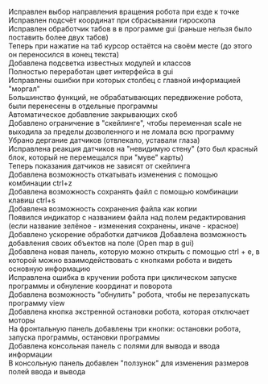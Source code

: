 Исправлен выбор направления вращения робота при езде к точке  
Исправлен подсчёт координат при сбрасывании гироскопа  
Исправлен обработчик табов в в программе gui (раньше нельзя было поставить более двух табов)  
Теперь при нажатие на таб курсор остаётся на своём месте (до этого он переносился в конец текста)  
Добавлена подсветка известных модулей и классов  
Полностью переработан цвет интерфейса в gui  
Исправлены ошибки при которых столбец с главной информацией "моргал"  
Большинство функций, не обрабатывающих передвижение робота, были перенесены в отдельные программы  
Автоматическое добавление закрывающих скоб  
Добавлено ограничение в "скейлинге", чтобы переменная scale не выходила за пределы дозволенного и не ломала всю программу  
Убрано дергание датчиков (отвлекало, уставали глаза)  
Исправлена реакция датчиков на "невидимую стену" (это был красный блок, который не перемещался при "муве" карты)  
Теперь показания датчиков не зависят от скейлинга  
Добавлена возможность откатывать изменения с помощью комбинации ctrl+z  
Добавлена возможность сохранять файл с помощью комбинации клавиш ctrl+s  
Добавлена возможность сохранения файла как копии  
Появился индикатор с названием файла над полем редактирования (если название зелёное - изменения сохранены, иначе - красное)  
Добавлено ускорение обработки датчиков
Добавлена возможность добавления своих объектов на поле (Open map в gui)  
Добавлена новая панель, которую можно открыть с помощью ctrl + e, в которой можно взаимодействовать с кнопками робота и видеть основную информацию  
Исправлена ошибка в кручении робота при циклическом запуске программы и обнуление координат и поворота  
Добавлена возможность "обнулить" робота, чтобы не перезапускать программу view  
Добавлена кнопка экстренной остановки робота, которая отключает моторы  
На фронтальную панель добавлены три кнопки: остановки робота, запуска программы, остановки программы  
Добавлена консольная панель с полями для вывода и ввода информации  
В консольную панель добавлен "ползунок" для изменения размеров полей ввода и вывода  
